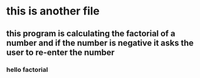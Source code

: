 # this is another file
## this program is calculating the factorial of a number and if the number is negative it asks the user to re-enter the number
### hello factorial